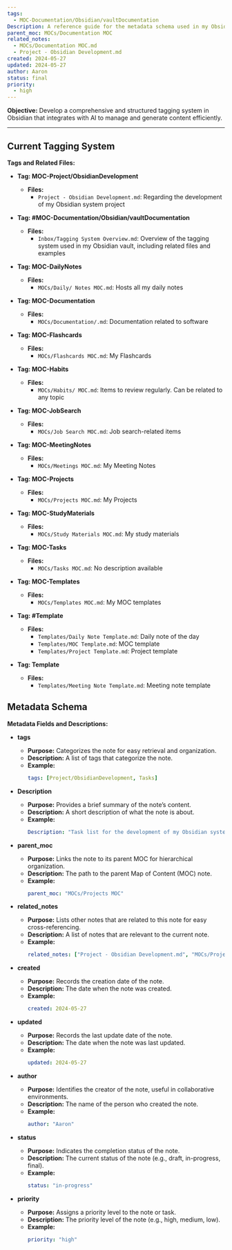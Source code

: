 ```yaml
---
tags:
  - MOC-Documentation/Obsidian/vaultDocumentation
Description: A reference guide for the metadata schema used in my Obsidian system.
parent_moc: MOCs/Documentation MOC
related_notes:
  - MOCs/Documentation MOC.md
  - Project - Obsidian Development.md
created: 2024-05-27
updated: 2024-05-27
author: Aaron
status: final
priority:
  - high
---
```



**Objective:** Develop a comprehensive and structured tagging system in Obsidian that integrates with AI to manage and generate content efficiently.

---

## Current Tagging System

**Tags and Related Files:**

- **Tag: MOC-Project/ObsidianDevelopment**
  - **Files:**
    - `Project - Obsidian Development.md`: Regarding the development of my Obsidian system project

- **Tag: #MOC-Documentation/Obsidian/vaultDocumentation**
  - **Files:**
    - `Inbox/Tagging System Overview.md`: Overview of the tagging system used in my Obsidian vault, including related files and examples

- **Tag: MOC-DailyNotes**
  - **Files:**
    - `MOCs/Daily/ Notes MOC.md`: Hosts all my daily notes

- **Tag: MOC-Documentation**
  - **Files:**
    - `MOCs/Documentation/.md`: Documentation related to software

- **Tag: MOC-Flashcards**
  - **Files:**
    - `MOCs/Flashcards MOC.md`: My Flashcards

- **Tag: MOC-Habits**
  - **Files:**
    - `MOCs/Habits/ MOC.md`: Items to review regularly. Can be related to any topic

- **Tag: MOC-JobSearch**
  - **Files:**
    - `MOCs/Job Search MOC.md`: Job search-related items

- **Tag: MOC-MeetingNotes**
  - **Files:**
    - `MOCs/Meetings MOC.md`: My Meeting Notes

- **Tag: MOC-Projects**
  - **Files:**
    - `MOCs/Projects MOC.md`: My Projects

- **Tag: MOC-StudyMaterials**
  - **Files:**
    - `MOCs/Study Materials MOC.md`: My study materials

- **Tag: MOC-Tasks**
  - **Files:**
    - `MOCs/Tasks MOC.md`: No description available

- **Tag: MOC-Templates**
  - **Files:**
    - `MOCs/Templates MOC.md`: My MOC templates

- **Tag: #Template**
  - **Files:**
    - `Templates/Daily Note Template.md`: Daily note of the day
    - `Templates/MOC Template.md`: MOC template
    - `Templates/Project Template.md`: Project template

- **Tag: Template**
  - **Files:**
    - `Templates/Meeting Note Template.md`: Meeting note template

## Metadata Schema

**Metadata Fields and Descriptions:**

- **tags**
  - **Purpose:** Categorizes the note for easy retrieval and organization.
  - **Description:** A list of tags that categorize the note.
  - **Example:** 
    ```yaml
    tags: [Project/ObsidianDevelopment, Tasks]
    ```

- **Description**
  - **Purpose:** Provides a brief summary of the note’s content.
  - **Description:** A short description of what the note is about.
  - **Example:**
    ```yaml
    Description: "Task list for the development of my Obsidian system."
    ```

- **parent_moc**
  - **Purpose:** Links the note to its parent MOC for hierarchical organization.
  - **Description:** The path to the parent Map of Content (MOC) note.
  - **Example:**
    ```yaml
    parent_moc: "MOCs/Projects MOC"
    ```

- **related_notes**
  - **Purpose:** Lists other notes that are related to this note for easy cross-referencing.
  - **Description:** A list of notes that are relevant to the current note.
  - **Example:**
    ```yaml
    related_notes: ["Project - Obsidian Development.md", "MOCs/Projects MOC.md", "Templates/Project Template.md"]
    ```

- **created**
  - **Purpose:** Records the creation date of the note.
  - **Description:** The date when the note was created.
  - **Example:**
    ```yaml
    created: 2024-05-27
    ```

- **updated**
  - **Purpose:** Records the last update date of the note.
  - **Description:** The date when the note was last updated.
  - **Example:**
    ```yaml
    updated: 2024-05-27
    ```

- **author**
  - **Purpose:** Identifies the creator of the note, useful in collaborative environments.
  - **Description:** The name of the person who created the note.
  - **Example:**
    ```yaml
    author: "Aaron"
    ```

- **status**
  - **Purpose:** Indicates the completion status of the note.
  - **Description:** The current status of the note (e.g., draft, in-progress, final).
  - **Example:**
    ```yaml
    status: "in-progress"
    ```

- **priority**
  - **Purpose:** Assigns a priority level to the note or task.
  - **Description:** The priority level of the note (e.g., high, medium, low).
  - **Example:**
    ```yaml
    priority: "high"
    ```